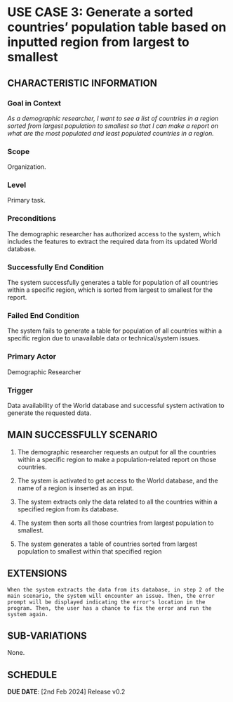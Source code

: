 # USE CASE 3: Generate a sorted countries’ population table based on inputted region from largest to smallest

## CHARACTERISTIC INFORMATION

### Goal in Context

*As a demographic researcher, I want to see a list of countries in a region sorted from largest population to smallest so that I can make a report on what are the most populated and least populated countries in a region.*

### Scope

Organization.

### Level

Primary task.

### Preconditions

The demographic researcher has authorized access to the system, which includes the features to extract the required data from its updated World database.

### Successfully End Condition

The system successfully generates a table for population of all countries within a specific region, which is sorted from largest to smallest for the report.

### Failed End Condition

The system fails to generate a table for population of all countries within a specific region due to unavailable data or technical/system issues.

### Primary Actor

Demographic Researcher

### Trigger

Data availability of the World database and successful system activation to generate the requested data.



## MAIN SUCCESSFULLY SCENARIO

1. The demographic researcher requests an output for all the countries within a specific region to make a population-related report on those countries.

2. The system is activated to get access to the World database, and the name of a region is inserted as an input.

3. The system extracts only the data related to all the countries within a specified region from its database.

4. The system then sorts all those countries from largest population to smallest.

5. The system generates a table of countries sorted from largest population to smallest within that specified region



## EXTENSIONS

	When the system extracts the data from its database, in step 2 of the main scenario, the system will encounter an issue. Then, the error prompt will be displayed indicating the error's location in the program. Then, the user has a chance to fix the error and run the system again.   

## SUB-VARIATIONS

None.

## SCHEDULE

**DUE DATE**: [2nd Feb 2024] Release v0.2 